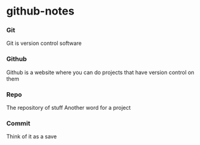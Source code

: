# github-notes

### Git
Git is version control software

### Github
Github is a website where you can do projects that have version control on them

### Repo

The repository of stuff
Another word for a project

### Commit 

Think of it as a save
